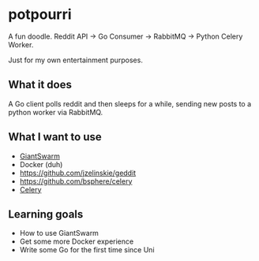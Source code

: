 # potpourri
A fun doodle. Reddit API -> Go Consumer -> RabbitMQ -> Python Celery Worker.

Just for my own entertainment purposes.

## What it does

A Go client polls reddit and then sleeps for a while, sending new posts to a python worker via RabbitMQ.

## What I want to use

* [GiantSwarm](https://giantswarm.io)
* Docker (duh)
* https://github.com/jzelinskie/geddit
* https://github.com/bsphere/celery
* [Celery](http://www.celeryproject.org/)

## Learning goals

* How to use GiantSwarm
* Get some more Docker experience
* Write some Go for the first time since Uni
